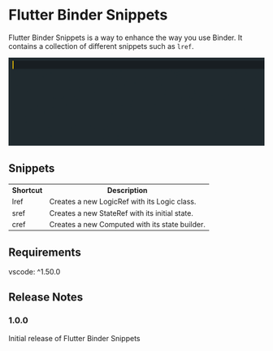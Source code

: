 # Flutter Binder Snippets

Flutter Binder Snippets is a way to enhance the way you use Binder. It contains a collection of different
snippets such as `lref`.

![lref][lref]

## Snippets

<table>
  <tbody>
    <tr>
      <th>Shortcut</th>
      <th>Description</th>
    </tr>
    <tr>
      <td>lref</td>
      <td>Creates a new LogicRef with its Logic class.</td>
    </tr>
    <tr>
      <td>sref</td>
      <td>Creates a new StateRef with its initial state.</td>
    </tr>
    <tr>
      <td>cref</td>
      <td>Creates a new Computed with its state builder.</td>
    </tr>
  </tbody>
</table>

## Requirements

vscode: ^1.50.0

## Release Notes

### 1.0.0

Initial release of Flutter Binder Snippets

<!-- Links -->
[lref]: https://raw.githubusercontent.com/letsar/flutter-binder-snippets/main/media/lref.gif